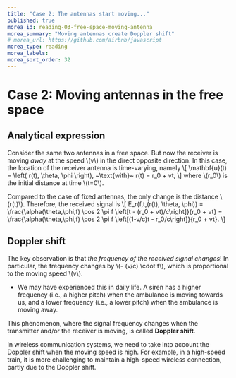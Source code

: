 ```yaml
---
title: "Case 2: The antennas start moving..."
published: true
morea_id: reading-03-free-space-moving-antenna
morea_summary: "Moving antennas create Doppler shift"
# morea_url: https://github.com/airbnb/javascript
morea_type: reading
morea_labels:
morea_sort_order: 32
---
```


# Case 2: Moving antennas in the free space

## Analytical expression
Consider the same two antennas in a free space. But now the receiver is moving *away* at the speed \\(v\\) in the direct opposite direction. In this case, the location of the receiver antenna is time-varying, namely
\\[
  \mathbf{u}(t) = \left( r(t), \theta, \phi \right), ~\text{with}~ r(t) = r_0 + vt,
\\]
where \\(r_0\\) is the initial distance at time \\(t=0\\).

Compared to the case of fixed antennas, the only change is the distance \\(r(t)\\). Therefore, the received signal is
\\[
  E_r(f,t,(r(t), \theta, \phi)) = \frac{\alpha(\theta,\phi,f) \cos 2 \pi f \left[t - (r_0 + vt)/c\right]}{r_0 + vt} = \frac{\alpha(\theta,\phi,f) \cos 2 \pi f \left[(1-v/c)t - r_0/c\right]}{r_0 + vt}.
\\]

## Doppler shift
The key observation is that *the frequency of the received signal changes*! In particular, the frequency changes by \\(- (v/c) \cdot f\\), which is proportional to the moving speed \\(v\\).
* We may have experienced this in daily life. A siren has a higher frequency (i.e., a higher pitch) when the ambulance is moving towards us, and a lower frequency (i.e., a lower pitch) when the ambulance is moving away. 

This phenomenon, where the signal frequency changes when the transmitter and/or the receiver is moving, is called **Doppler shift**.

In wireless communication systems, we need to take into account the Doppler shift when the moving speed is high. For example, in a high-speed train, it is more challenging to maintain a high-speed wireless connection, partly due to the Doppler shift.